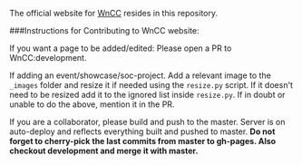The official website for [WnCC](www.wncc-iitb.org) resides in this repository.

###Instructions for Contributing to WnCC website:

If you want a page to be added/edited: Please open a PR to WnCC:development.

If adding an event/showcase/soc-project. Add a relevant image to the `_images` folder and resize it if needed using the `resize.py` script. If it doesn't need to be resized add it to the ignored list inside `resize.py`. If in doubt or unable to do the above, mention it in the PR.

If you are a collaborator, please build and push to the master. Server is on auto-deploy and reflects everything built and pushed to master. **Do not forget to cherry-pick the last commits from master to gh-pages. Also checkout development and merge it with master.**